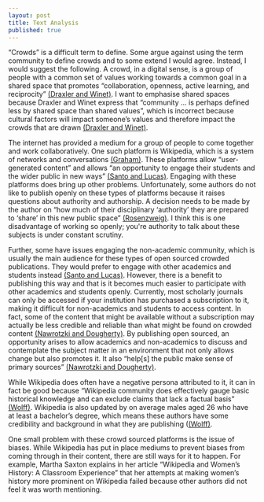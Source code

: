 ```yaml
---
layout: post
title: Text Analysis
published: true
---
```


“Crowds” is a difficult term to define. Some argue against using the term community to define crowds and to some extend I would agree. Instead, I would suggest the following. A crowd, in a digital sense, is a group of people with a common set of values working towards a common goal in a shared space that promotes “collaboration, openness, active learning, and reciprocity” [(Draxler and Winet)]( https://digitalpedagogy.mla.hcommons.org/keywords/community/). I want to emphasise shared spaces because Draxler and Winet express that “community … is perhaps defined less by shared space than shared values”, which is incorrect because cultural factors will impact someone’s values and therefore impact the crowds that are drawn [(Draxler and Winet)]( https://digitalpedagogy.mla.hcommons.org/keywords/community/).

The internet has provided a medium for a group of people to come together and work collaboratively. One such platform is Wikipedia, which is a system of networks and conversations [(Graham)]( https://quod.lib.umich.edu/d/dh/12230987.0001.001/1:5/--writing-history-in-the-digital-age?g=dculture;rgn=div1;view=fulltext;xc=1). These platforms allow “user-generated content” and allows “an opportunity to engage their students and the wider public in new ways” [(Santo and Lucas)]( http://www.jstor.org.proxy.library.carleton.ca/stable/pdf/20484454.pdf). Engaging with these platforms does bring up other problems. Unfortunately, some authors do not like to publish openly on these types of platforms because it raises questions about authority and authorship. A decision needs to be made by the author on “how much of their disciplinary ‘authority’ they are prepared to ‘share’ in this new public space” [(Rosenzweig)]( http://chnm.gmu.edu/essays-on-history-new-media/essays/?essayid=42). I think this is one disadvantage of working so openly; you're authority to talk about these subjects is under constant scrutiny.  

Further, some have issues engaging the non-academic community, which is usually the main audience for these types of open sourced crowded publications. They would prefer to engage with other academics and students instead [(Santo and Lucas)]( http://www.jstor.org.proxy.library.carleton.ca/stable/pdf/20484454.pdf). However, there is a benefit to publishing this way and that is it becomes much easier to participate with other academics and students openly. Currently, most scholarly journals can only be accessed if your institution has purchased a subscription to it, making it difficult for non-academics and students to access content. In fact, some of the content that might be available without a subscription may actually be less credible and reliable than what might be found on crowded content [(Nawrotzki and Dougherty)]( https://quod.lib.umich.edu/d/dh/12230987.0001.001/1:5/--writing-history-in-the-digital-age?g=dculture;rgn=div1;view=fulltext;xc=1). By publishing open sourced, an opportunity arises to allow academics and non-academics to discuss and contemplate the subject matter in an environment that not only allows change but also promotes it. It also “help[s] the public make sense of primary sources” [(Nawrotzki and Dougherty)]( https://quod.lib.umich.edu/d/dh/12230987.0001.001/1:5/--writing-history-in-the-digital-age?g=dculture;rgn=div1;view=fulltext;xc=1). 

While Wikipedia does often have a negative persona attributed to it, it can in fact be good because “Wikipedia community does effectively gauge basic historical knowledge and can exclude claims that lack a factual basis” [(Wolff)]( https://quod.lib.umich.edu/d/dh/12230987.0001.001/1:5/--writing-history-in-the-digital-age?g=dculture;rgn=div1;view=fulltext;xc=1). Wikipedia is also updated by on average males aged 26 who have at least a bachelor’s degree, which means these authors have some credibility and background in what they are publishing ([(Wolff)]( https://quod.lib.umich.edu/d/dh/12230987.0001.001/1:5/--writing-history-in-the-digital-age?g=dculture;rgn=div1;view=fulltext;xc=1).

One small problem with these crowd sourced platforms is the issue of biases. While Wikipedia has put in place mediums to prevent biases from coming through in their content, there are still ways for it to happen. For example, Martha Saxton explains in her article “Wikipedia and Women’s History: A Classroom Experience” that her attempts at making women’s history more prominent on Wikipedia failed because other authors did not feel it was worth mentioning. 
